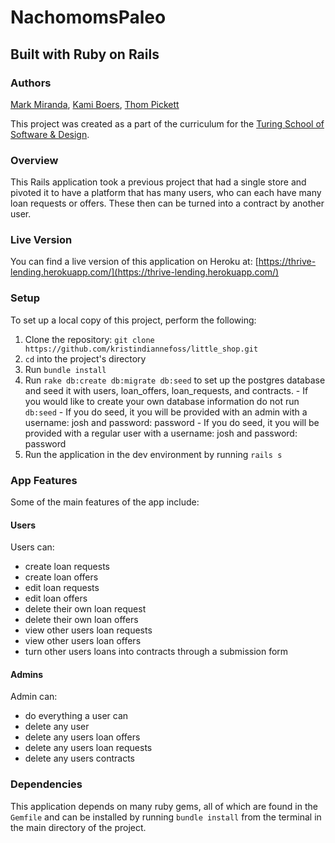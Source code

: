 # NachomomsPaleo
## Built with Ruby on Rails

### Authors
[Mark Miranda](http://github.com/notmarkmiranda), [Kami Boers](https://github.com/kamiboers), [Thom Pickett](https://github.com/thompickett)

This project was created as a part of the curriculum for the [Turing School of Software & Design](http://turing.io).

### Overview

This Rails application took a previous project that had a single store and pivoted it to have a platform that has many users, who can each have many loan requests or offers. These then can be turned into a contract by another user.

### Live Version

You can find a live version of this application on Heroku at: [https://thrive-lending.herokuapp.com/](https://thrive-lending.herokuapp.com/)

### Setup

To set up a local copy of this project, perform the following:

  1. Clone the repository: `git clone https://github.com/kristindiannefoss/little_shop.git`
  2. `cd` into the project's directory
  3. Run `bundle install`
  4. Run `rake db:create db:migrate db:seed` to set up the postgres database and seed it with users, loan_offers, loan_requests, and contracts.
    - If you would like to create your own database information do not run `db:seed`
    - If you do seed, it you will be provided with an admin with a username: josh and password: password
    - If you do seed, it you will be provided with a regular user with a username: josh and password: password
  5. Run the application in the dev environment by running `rails s`

### App Features

Some of the main features of the app include:

#### Users
  Users can:
  - create loan requests
  - create loan offers
  - edit loan requests
  - edit loan offers
  - delete their own loan request
  - delete their own loan offers
  - view other users loan requests
  - view other users loan offers
  - turn other users loans into contracts through a submission form

#### Admins

  Admin can:
  - do everything a user can
  - delete any user
  - delete any users loan offers
  - delete any users loan requests
  - delete any users contracts

### Dependencies

This application depends on many ruby gems, all of which are found in the `Gemfile` and can be installed by running `bundle install` from the terminal in the main directory of the project.
